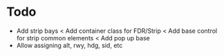 ﻿# Todo

* Add strip bays
< Add container class for FDR/Strip
< Add base control for strip common elements
< Add pop up base
* Allow assigning alt, rwy, hdg, sid, etc
